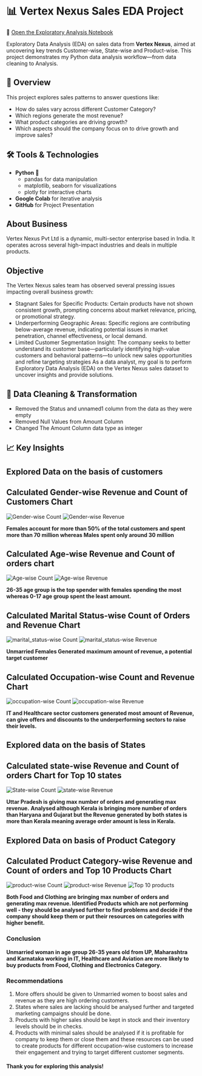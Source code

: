 # 📊 Vertex Nexus Sales EDA Project

🔗 [Open the Exploratory Analysis Notebook](https://github.com/Deepanshu985/Vertex_Nexus_Sales_EDA/blob/e8e2d90d3c68c102394258e20aae75178e73e286/Vertex_Nexus_EDA.ipynb)

Exploratory Data Analysis (EDA) on sales data from **Vertex Nexus**, aimed at uncovering key trends Customer-wise, State-wise and Product-wise. This project demonstrates my Python data analysis workflow—from data cleaning to Analysis.

## 🧠 Overview

This project explores sales patterns to answer questions like:
- How do sales vary across different Customer Category?
- Which regions generate the most revenue?
- What product categories are driving growth?
- Which aspects should the company focus on to drive growth and improve sales?

## 🛠️ Tools & Technologies

- **Python** 🐍  
  - pandas for data manipulation  
  - matplotlib, seaborn for visualizations  
  - plotly for interactive charts  
- **Google Colab** for iterative analysis  
- **GitHub** for Project Presentation   


## About Business

Vertex Nexus Pvt Ltd  is a dynamic, multi-sector enterprise based in India. It operates across several high-impact industries and deals in multiple products.

## Objective

The Vertex Nexus sales team has observed several pressing issues impacting overall business growth:
- Stagnant Sales for Specific Products: Certain products have not shown consistent growth, prompting concerns about market relevance, pricing, or promotional strategy.
- Underperforming Geographic Areas: Specific regions are contributing below-average revenue, indicating potential issues in market penetration, channel effectiveness, or local demand.
- Limited Customer Segmentation Insight: The company seeks to better understand its customer base—particularly identifying high-value customers and behavioral patterns—to unlock new sales opportunities and refine targeting strategies
As a data analyst, my goal is to perform Exploratory Data Analysis (EDA) on the Vertex Nexus sales dataset to uncover insights and provide solutions.

## 🧹 Data Cleaning & Transformation

- Removed the Status and unnamed1 column from the data as they were empty
- Removed Null Values from Amount Column
- Changed The Amount Column data type as integer

## 📈 Key Insights

## Explored Data on the basis of customers

Calculated Gender-wise Revenue and Count of Customers Chart
-

![Gender-wise Count](https://github.com/Deepanshu985/Vertex_Nexus_Sales_EDA/blob/59a7ab5ba1ef73e73f40e5a6f112d904df9e7f2a/outputs/visuals/gender-wise%20count.png)
![Gender-wise Revenue](https://github.com/Deepanshu985/Vertex_Nexus_Sales_EDA/blob/5066cefd97e0cac4906c6a30fbbc6a3fd0ab7a74/outputs/visuals/gender-wise%20revenue.png)

**Females account for more than 50% of the total customers and spent more than 70 million whereas Males spent only around 30 million**

Calculated Age-wise Revenue and Count of orders chart
- 

![Age-wise Count](https://github.com/Deepanshu985/Vertex_Nexus_Sales_EDA/blob/e8e2d90d3c68c102394258e20aae75178e73e286/outputs/visuals/age-wise%20count.png)
![Age-wise Revenue](https://github.com/Deepanshu985/Vertex_Nexus_Sales_EDA/blob/e8e2d90d3c68c102394258e20aae75178e73e286/outputs/visuals/age-wise%20revenue.png)

**26-35 age group is the top spender with females spending the most whereas 0-17 age group spent the least amount.**

Calculated Marital Status-wise Count of Orders and Revenue Chart
-
![marital_status-wise Count](https://github.com/Deepanshu985/Vertex_Nexus_Sales_EDA/blob/e8e2d90d3c68c102394258e20aae75178e73e286/outputs/visuals/marital%20status%20count.png)
![marital_status-wise Revenue](https://github.com/Deepanshu985/Vertex_Nexus_Sales_EDA/blob/e8e2d90d3c68c102394258e20aae75178e73e286/outputs/visuals/marital%20status%20revenue.png)

**Unmarried Females Generated maximum amount of revenue, a potential target customer**

Calculated Occupation-wise Count and Revenue Chart
-
![occupation-wise Count](https://github.com/Deepanshu985/Vertex_Nexus_Sales_EDA/blob/e8e2d90d3c68c102394258e20aae75178e73e286/outputs/visuals/occupation-wise%20count.png)
![occupation-wise Revenue](https://github.com/Deepanshu985/Vertex_Nexus_Sales_EDA/blob/e8e2d90d3c68c102394258e20aae75178e73e286/outputs/visuals/occupation-wise%20revenue.png)

**IT and Healthcare sector customers generated most amount of Revenue, can give offers and discounts to the underperforming sectors to raise their levels.**

## Explored data on the basis of States

Calculated state-wise Revenue and Count of orders Chart for Top 10 states
-
![State-wise Count](https://github.com/Deepanshu985/Vertex_Nexus_Sales_EDA/blob/e8e2d90d3c68c102394258e20aae75178e73e286/outputs/visuals/top%2010%20states.png)
![state-wise Revenue](https://github.com/Deepanshu985/Vertex_Nexus_Sales_EDA/blob/e8e2d90d3c68c102394258e20aae75178e73e286/outputs/visuals/states%20revenue.png)

**Uttar Pradesh is giving max number of orders and generating max revenue.**
**Analysed although Kerala is bringing more number of orders than Haryana and Gujarat but the Revenue generated by both states is more than Kerala meaning average order amount is less in Kerala.**

## Explored Data on basis of Product Category

Calculated Product Category-wise Revenue and Count of orders and Top 10 Products Chart
-
![product-wise Count](https://github.com/Deepanshu985/Vertex_Nexus_Sales_EDA/blob/e8e2d90d3c68c102394258e20aae75178e73e286/outputs/visuals/product_category-wise%20count.png)
![product-wise Revenue](https://github.com/Deepanshu985/Vertex_Nexus_Sales_EDA/blob/e8e2d90d3c68c102394258e20aae75178e73e286/outputs/visuals/product_category-wise%20revenue.png)
![Top 10 products](https://github.com/Deepanshu985/Vertex_Nexus_Sales_EDA/blob/e8e2d90d3c68c102394258e20aae75178e73e286/outputs/visuals/top%2010%20products.png)

**Both Food and Clothing are bringing max number of orders and generating max revenue.
Identified Products which are not performing well - they should be analysed further to find problems and decide if the company should keep them or put their resources on categories with higher benefit.**

### Conclusion

**Unmarried woman in age group 26-35 years old from UP, Maharashtra and Karnataka working in IT, Healthcare and Aviation are more likely to buy products from Food, Clothing and Electronics Category.**

### Recommendations

1. More offers should be given to Unmarried women to boost sales and revenue as they are high ordering customers.
2. States where sales are lacking should be analysed further and targeted marketing campaigns should be done.
3. Products with higher sales should be kept in stock and their inventory levels should be in checks.
4. Products with minimal sales should be analysed if it is profitable for company to keep them or close them and these resources can be used to create products for different occupation-wise     customers to increase their engagement and trying to target different customer segments.

#### Thank you for exploring this analysis!  ####

